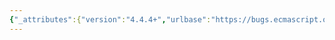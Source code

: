 ```yaml
---
{"_attributes":{"version":"4.4.4+","urlbase":"https://bugs.ecmascript.org/","maintainer":"dherman@mozilla.com"},"bug":{"bug_id":708,"creation_ts":"2012-10-03 12:57:00 -0700","short_desc":"15.5.4.25: \"at index\"","delta_ts":"2014-12-23 20:23:33 -0800","product":"Draft for 6th Edition","component":"editorial issue","version":"Rev 24: April 27, 2014 Draft","rep_platform":"All","op_sys":"All","bug_status":"RESOLVED","resolution":"FIXED","priority":"Normal","bug_severity":"minor","everconfirmed":true,"reporter":{"uid":"jmdyck","name":"Michael Dyck"},"assigned_to":{"uid":"allen","name":"Allen Wirfs-Brock"},"long_desc":[{"commentid":1829,"comment_count":0,"who":{"uid":"jmdyck","name":"Michael Dyck"},"bug_when":"2012-10-03 12:57:27 -0700","thetext":"In 15.5.4.25 \"String.prototype.codePointAt (pos)\",\nstep 8 says:\n     Let /first/ be the code unit value of the element at index /position/\n     in the String /S/..\n\nThe phrase \"at index\" is not used anywhere else in the spec.\nInstead, \"at position\" is used. (In fact, that was the phrase used here\nin the previous draft, so it's unclear why it was changed.)\n\n(Also, delete one of the final periods.)"},{"commentid":2047,"comment_count":1,"who":{"uid":"allen","name":"Allen Wirfs-Brock"},"bug_when":"2012-10-25 15:21:02 -0700","thetext":"made language in step 10 consistent with step 8\n\nAlso tweaked 8.4 to strengthen its use of \"index\".  In general, I'm I want to use \"index\" to talk about the position of 1string elements to reenforce that we are talking about code units and not full unicode characters.  \n\nShould review the rest of the string algorithms to see if there are other places \"index\" should be used."},{"commentid":8501,"comment_count":2,"who":{"uid":"jmdyck","name":"Michael Dyck"},"bug_when":"2014-05-15 10:48:00 -0700","thetext":"(In reply to comment #1)\n> \n> Should review the rest of the string algorithms to see if there are other\n> places \"index\" should be used.\n\nIn rev24, \"at position\" is used (for strings) in:\n  7.2.9 / step 5.{c,d,e}\n  9.4.3.1 / step 12\n  18.2.6.1.1 / step 4.b, 4.d.iii.3\n  18.2.6.1.2 / step 4.b, 4.d.{iii,iv}, 4.d.vii.7.{b,c,d}\n  21.1.3.1 / step 8\n  21.1.3.2 / note, step 8\n  21.1.3.3 / note\n  21.1.3.6 / step 12\n  21.1.3.8 / step 11\n  21.1.3.9 / step 12\n  21.1.3.16 / step 10\n  21.1.3.17.1 / step 4\n  B.2.1.1 / step 6.a\n  B.2.1.2 / step 6.a, 6.b.i\n  B.2.3.1 / step 11"},{"commentid":11009,"comment_count":3,"who":{"uid":"allen","name":"Allen Wirfs-Brock"},"bug_when":"2014-12-11 10:31:49 -0800","thetext":"fixed in rev30 editor's draft"},{"commentid":11215,"comment_count":4,"who":{"uid":"allen","name":"Allen Wirfs-Brock"},"bug_when":"2014-12-23 20:23:33 -0800","thetext":"fixed in rev30"}]}}
---
```

